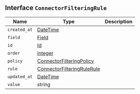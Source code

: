 ## Interface `ConnectorFilteringRule`

| Name | Type | Description |
| - | - | - |
| `created_at` | [DateTime](./DateTime.md) | &nbsp; |
| `field` | [Field](./Field.md) | &nbsp; |
| `id` | [Id](./Id.md) | &nbsp; |
| `order` | [integer](./integer.md) | &nbsp; |
| `policy` | [ConnectorFilteringPolicy](./ConnectorFilteringPolicy.md) | &nbsp; |
| `rule` | [ConnectorFilteringRuleRule](./ConnectorFilteringRuleRule.md) | &nbsp; |
| `updated_at` | [DateTime](./DateTime.md) | &nbsp; |
| `value` | string | &nbsp; |

